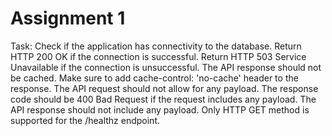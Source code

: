# Assignment 1

Task:
Check if the application has connectivity to the database.
Return HTTP 200 OK if the connection is successful.
Return HTTP 503 Service Unavailable if the connection is unsuccessful.
The API response should not be cached. Make sure to add cache-control: 'no-cache' header to the response.
The API request should not allow for any payload. The response code should be 400 Bad Request if the request includes any payload.
The API response should not include any payload.
Only HTTP GET method is supported for the /healthz endpoint.
